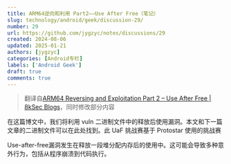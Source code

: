 ```yaml
---
title: ARM64逆向和利用 Part2——Use After Free（笔记）
slug: technology/android/geek/discussion-29/
number: 29
url: https://github.com/jygzyc/notes/discussions/29
created: 2024-08-06
updated: 2025-01-21
authors: [jygzyc]
categories: [Android专栏]
labels: ['Android Geek']
draft: true
comments: true
---
```


<!-- name: arm64_reversing_and_exploitation_part_2 -->

> 翻译自[ARM64 Reversing and Exploitation Part 2 – Use After Free | 8kSec Blogs](https://8ksec.io/arm64-reversing-and-exploitation-part-2-use-after-free/)，同时修改部分内容

在这篇博文中，我们将利用 vuln 二进制文件中的释放后使用漏洞。本文和下一篇文章的二进制文件可以在此处找到。此 UaF 挑战赛基于 Protostar 使用的挑战赛

Use-after-free漏洞发生在释放一段堆分配内存后的使用中。这可能会导致多种意外行为，包括从程序崩溃到代码执行。

